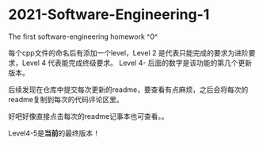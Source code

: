 # 2021-Software-Engineering-1
The first software-engineering homework ^0^

每个cpp文件的命名后有添加一个level，Level 2 是代表只能完成的要求为进阶要求，Level 4 代表能完成终级要求。
Level 4- 后面的数字是该功能的第几个更新版本。

后续发现在仓库中提交每次更新的readme，要查看有点麻烦，之后会将每次的readme复制到每次的代码评论区里。

好吧好像直接点击每次的readme记事本也可查看。。

Level4-5是**当前**的最终版本！
